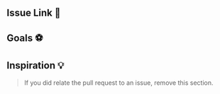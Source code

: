 ## Issue Link :link:
<!-- What issue does this fix? If an issue doesn't exist, remove this section. -->

## Goals :soccer:
<!-- List the high-level objectives of this pull request. -->
<!-- Include any relevant context. -->

## Inspiration :bulb:
<!-- List all the resources you used. -->
<!-- Give credits to authors. If you did not get inspired by others, remove this section. -->
> If you did relate the pull request to an issue, remove this section.